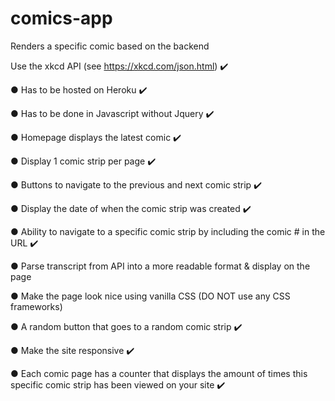 # comics-app

Renders a specific comic based on the backend

Use the xkcd API (see https://xkcd.com/json.html) ✔️

● Has to be hosted on Heroku ✔️

● Has to be done in Javascript without Jquery ✔️

● Homepage displays the latest comic ✔️

● Display 1 comic strip per page ✔️

● Buttons to navigate to the previous and next comic strip ✔️

● Display the date of when the comic strip was created ✔️

● Ability to navigate to a specific comic strip by including the comic # in the URL ✔️

● Parse transcript from API into a more readable format & display on the page

● Make the page look nice using vanilla CSS (DO NOT use any CSS frameworks)

● A random button that goes to a random comic strip ✔️

● Make the site responsive ✔️

● Each comic page has a counter that displays the amount of times this specific comic strip has been
viewed on your site ✔️

